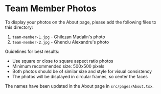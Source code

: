 # Team Member Photos

To display your photos on the About page, please add the following files to this directory:

1. `team-member-1.jpg` - Ghilezan Madalin's photo
2. `team-member-2.jpg` - Ghenciu Alexandru's photo

Guidelines for best results:
- Use square or close to square aspect ratio photos
- Minimum recommended size: 500x500 pixels
- Both photos should be of similar size and style for visual consistency
- The photos will be displayed in circular frames, so center the faces

The names have been updated in the About page in `src/pages/About.tsx`. 